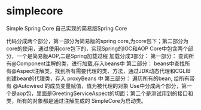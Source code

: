 # simplecore
Simple Spring Core
自己实现的简易版Spring Core

代码分成两个部分，第一部分为简易版的spring core,为core包下；第二部分为core的使用，通过使用core包下的，实现Spring的IOC和AOP
    Core中包含两个部分，一个是简易版AOP,二是Spring加载过程
    加载分成3部分：
        第一部分： 查询所有@Component注解的类，进行加载,存入beans中
        第二部分： beans中查找所有@Aspect注解类，找到所有需要代理的类、方法，通过JDK动态代理和CGLIB创建bean的代理类，存入 proxyBeans 中
        第三部分： 遍历所有的bean, 给所有带有 @Autowired 的成员变量赋值，值为被代理的对象
    Use中分成两个部分，第一个是aop包，里面是GreetingServiceAspect的切面；第二个是测试用到的接口和类，所有的对象都是通过注解生成的
        SimpleCore为启动类。

